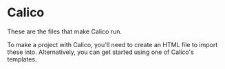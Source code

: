 # Calico

These are the files that make Calico run. 

To make a project with Calico, you'll need to create an HTML file to import these into. Alternatively, you can get started using one of Calico's templates.